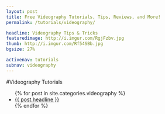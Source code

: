 ```yaml
---
layout: post
title: Free Videography Tutorials, Tips, Reviews, and More!
permalink: /tutorials/videography/

headline: Videography Tips & Tricks
featuredimage: http://i.imgur.com/RgjFzbv.jpg
thumb: http://i.imgur.com/Rf54SBb.jpg
bgsize: 27%

activenav: tutorials
subnav: videography
---
```

#Videography Tutorials
<ul class="postlist">
	{% for post in site.categories.videography %}
		<li class="col-sm-4">
			<div class="pull-left overlayimg" style="background: url({{ post.thumb }}) center center; background-size: cover;">
				<div class="overlaycontainer"><span class="overlaytxt"><a href="{{ site.baseurl }}{{ post.url }}">{{ post.headline }}</a></span></div>
			</div>
		</li>
	{% endfor %}
</ul>
<div class="clearfix"></div>